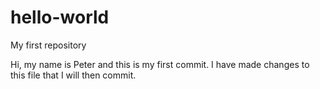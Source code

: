 # hello-world
My first repository

Hi, my name is Peter and this is my first commit. I have made changes to this file that I will then commit.
